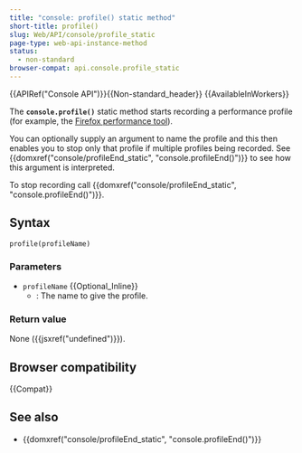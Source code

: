 ```yaml
---
title: "console: profile() static method"
short-title: profile()
slug: Web/API/console/profile_static
page-type: web-api-instance-method
status:
  - non-standard
browser-compat: api.console.profile_static
---
```


{{APIRef("Console API")}}{{Non-standard_header}} {{AvailableInWorkers}}

The **`console.profile()`** static method starts recording a performance profile (for example, the [Firefox performance tool](https://firefox-source-docs.mozilla.org/devtools-user/performance/index.html)).

You can optionally supply an argument to name the profile and this then enables you to stop only that profile if multiple profiles being recorded. See {{domxref("console/profileEnd_static", "console.profileEnd()")}} to see how this argument is interpreted.

To stop recording call {{domxref("console/profileEnd_static", "console.profileEnd()")}}.

## Syntax

```js-nolint
profile(profileName)
```

### Parameters

- `profileName` {{Optional_Inline}}
  - : The name to give the profile.

### Return value

None ({{jsxref("undefined")}}).

## Browser compatibility

{{Compat}}

## See also

- {{domxref("console/profileEnd_static", "console.profileEnd()")}}
